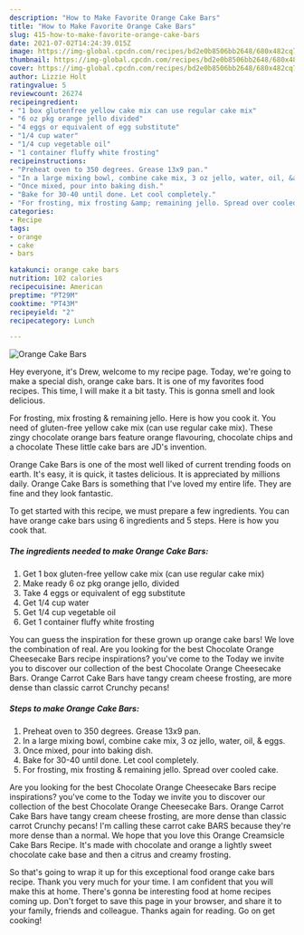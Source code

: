 ```yaml
---
description: "How to Make Favorite Orange Cake Bars"
title: "How to Make Favorite Orange Cake Bars"
slug: 415-how-to-make-favorite-orange-cake-bars
date: 2021-07-02T14:24:39.015Z
image: https://img-global.cpcdn.com/recipes/bd2e0b8506bb2648/680x482cq70/orange-cake-bars-recipe-main-photo.jpg
thumbnail: https://img-global.cpcdn.com/recipes/bd2e0b8506bb2648/680x482cq70/orange-cake-bars-recipe-main-photo.jpg
cover: https://img-global.cpcdn.com/recipes/bd2e0b8506bb2648/680x482cq70/orange-cake-bars-recipe-main-photo.jpg
author: Lizzie Holt
ratingvalue: 5
reviewcount: 26274
recipeingredient:
- "1 box glutenfree yellow cake mix can use regular cake mix"
- "6 oz pkg orange jello divided"
- "4 eggs or equivalent of egg substitute"
- "1/4 cup water"
- "1/4 cup vegetable oil"
- "1 container fluffy white frosting"
recipeinstructions:
- "Preheat oven to 350 degrees. Grease 13x9 pan."
- "In a large mixing bowl, combine cake mix, 3 oz jello, water, oil, &amp; eggs."
- "Once mixed, pour into baking dish."
- "Bake for 30-40 until done. Let cool completely."
- "For frosting, mix frosting &amp; remaining jello. Spread over cooled cake."
categories:
- Recipe
tags:
- orange
- cake
- bars

katakunci: orange cake bars 
nutrition: 102 calories
recipecuisine: American
preptime: "PT29M"
cooktime: "PT43M"
recipeyield: "2"
recipecategory: Lunch

---
```



![Orange Cake Bars](https://img-global.cpcdn.com/recipes/bd2e0b8506bb2648/680x482cq70/orange-cake-bars-recipe-main-photo.jpg)

Hey everyone, it's Drew, welcome to my recipe page. Today, we're going to make a special dish, orange cake bars. It is one of my favorites food recipes. This time, I will make it a bit tasty. This is gonna smell and look delicious.

For frosting, mix frosting &amp; remaining jello. Here is how you cook it. You need of gluten-free yellow cake mix (can use regular cake mix). These zingy chocolate orange bars feature orange flavouring, chocolate chips and a chocolate These little cake bars are JD&#39;s invention.

Orange Cake Bars is one of the most well liked of current trending foods on earth. It's easy, it is quick, it tastes delicious. It is appreciated by millions daily. Orange Cake Bars is something that I've loved my entire life. They are fine and they look fantastic.


To get started with this recipe, we must prepare a few ingredients. You can have orange cake bars using 6 ingredients and 5 steps. Here is how you cook that.

<!--inarticleads1-->

##### The ingredients needed to make Orange Cake Bars:

1. Get 1 box gluten-free yellow cake mix (can use regular cake mix)
1. Make ready 6 oz pkg orange jello, divided
1. Take 4 eggs or equivalent of egg substitute
1. Get 1/4 cup water
1. Get 1/4 cup vegetable oil
1. Get 1 container fluffy white frosting


You can guess the inspiration for these grown up orange cake bars! We love the combination of real. Are you looking for the best Chocolate Orange Cheesecake Bars recipe inspirations? you&#39;ve come to the Today we invite you to discover our collection of the best Chocolate Orange Cheesecake Bars. Orange Carrot Cake Bars have tangy cream cheese frosting, are more dense than classic carrot Crunchy pecans! 

<!--inarticleads2-->

##### Steps to make Orange Cake Bars:

1. Preheat oven to 350 degrees. Grease 13x9 pan.
1. In a large mixing bowl, combine cake mix, 3 oz jello, water, oil, &amp; eggs.
1. Once mixed, pour into baking dish.
1. Bake for 30-40 until done. Let cool completely.
1. For frosting, mix frosting &amp; remaining jello. Spread over cooled cake.


Are you looking for the best Chocolate Orange Cheesecake Bars recipe inspirations? you&#39;ve come to the Today we invite you to discover our collection of the best Chocolate Orange Cheesecake Bars. Orange Carrot Cake Bars have tangy cream cheese frosting, are more dense than classic carrot Crunchy pecans! I&#39;m calling these carrot cake BARS because they&#39;re more dense than a normal. We hope that you love this Orange Creamsicle Cake Bars Recipe. It&#39;s made with chocolate and orange a lightly sweet chocolate cake base and then a citrus and creamy frosting. 

So that's going to wrap it up for this exceptional food orange cake bars recipe. Thank you very much for your time. I am confident that you will make this at home. There's gonna be interesting food at home recipes coming up. Don't forget to save this page in your browser, and share it to your family, friends and colleague. Thanks again for reading. Go on get cooking!
